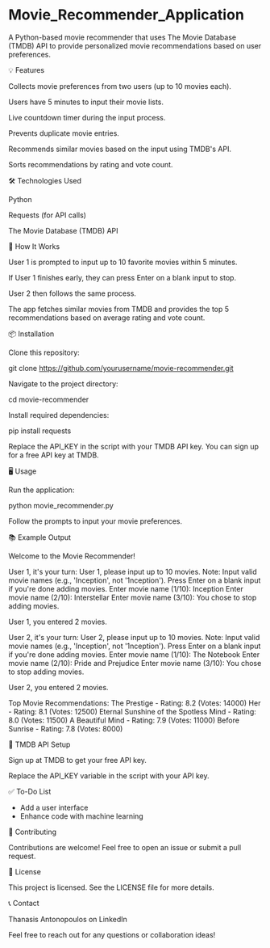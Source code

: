 # Movie_Recommender_Application
A Python-based movie recommender that uses The Movie Database (TMDB) API to provide personalized movie recommendations based on user preferences.

💡 Features

Collects movie preferences from two users (up to 10 movies each).

Users have 5 minutes to input their movie lists.

Live countdown timer during the input process.

Prevents duplicate movie entries.

Recommends similar movies based on the input using TMDB's API.

Sorts recommendations by rating and vote count.

🛠️ Technologies Used

Python

Requests (for API calls)

The Movie Database (TMDB) API

🚀 How It Works

User 1 is prompted to input up to 10 favorite movies within 5 minutes.

If User 1 finishes early, they can press Enter on a blank input to stop.

User 2 then follows the same process.

The app fetches similar movies from TMDB and provides the top 5 recommendations based on average rating and vote count.

📦 Installation

Clone this repository:

git clone https://github.com/yourusername/movie-recommender.git

Navigate to the project directory:

cd movie-recommender

Install required dependencies:

pip install requests

Replace the API_KEY in the script with your TMDB API key. You can sign up for a free API key at TMDB.

🖥️ Usage

Run the application:

python movie_recommender.py

Follow the prompts to input your movie preferences.

📚 Example Output

Welcome to the Movie Recommender!

User 1, it's your turn:
User 1, please input up to 10 movies.
Note: Input valid movie names (e.g., 'Inception', not '1nception').
Press Enter on a blank input if you're done adding movies.
Enter movie name (1/10): Inception
Enter movie name (2/10): Interstellar
Enter movie name (3/10):
You chose to stop adding movies.

User 1, you entered 2 movies.

User 2, it's your turn:
User 2, please input up to 10 movies.
Note: Input valid movie names (e.g., 'Inception', not '1nception').
Press Enter on a blank input if you're done adding movies.
Enter movie name (1/10): The Notebook
Enter movie name (2/10): Pride and Prejudice
Enter movie name (3/10):
You chose to stop adding movies.

User 2, you entered 2 movies.

Top Movie Recommendations:
The Prestige - Rating: 8.2 (Votes: 14000)
Her - Rating: 8.1 (Votes: 12500)
Eternal Sunshine of the Spotless Mind - Rating: 8.0 (Votes: 11500)
A Beautiful Mind - Rating: 7.9 (Votes: 11000)
Before Sunrise - Rating: 7.8 (Votes: 8000)

📄 TMDB API Setup

Sign up at TMDB to get your free API key.

Replace the API_KEY variable in the script with your API key.

✅ To-Do List

- Add a user interface
- Enhance code with machine learning

🤝 Contributing

Contributions are welcome! Feel free to open an issue or submit a pull request.

📄 License

This project is licensed. See the LICENSE file for more details.

📞 Contact

Thanasis Antonopoulos on LinkedIn

Feel free to reach out for any questions or collaboration ideas!
